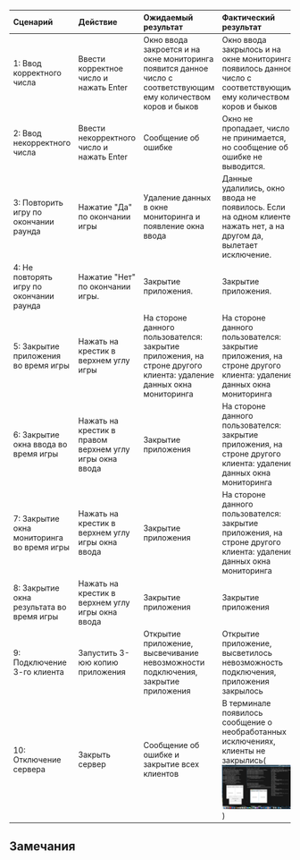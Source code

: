 
|Сценарий|Действие|Ожидаемый результат|Фактический результат| Оценка|
|:---|:---|:---|:---|:---|
|1: Ввод корректного числа| Ввести корректное число и нажать Enter| Окно ввода закроется и на окне мониторинга появится данное число с соответствующим ему количеством коров и быков|Окно ввода закрылось и на окне мониторинга появилось данное число с соответствующим ему количеством коров и быков|Тест пройден|
|2: Ввод некорректного числа| Ввести некорректного число и нажать Enter| Сообщение об ошибке| Окно не пропадает, число не принимается, но сообщение об ошибке не выводится.|Тест провален|
|3: Повторить игру по окончании раунда| Нажатие "Да" по окончании игры| Удаление данных в окне мониторинга и появление окна ввода| Данные удалились, окно ввода не появилось. Если на одном клиенте нажать нет, а на другом да, вылетает исключение. |Тест провален|
|4: Не повторять игру по окончании раунда| Нажатие "Нет" по окончании игры.| Закрытие приложения.| Закрытие приложения.|Тест пройден|
|5: Закрытие приложения во время игры| Нажать на крестик в верхнем углу игры| На стороне данного пользователся: закрытие приложения, на строне другого клиента: удаление данных окна мониторинга|На стороне данного пользователся: закрытие приложения, на строне другого клиента: удаление данных окна мониторинга|Тест пройден|
|6: Закрытие окна ввода во время игры| Нажать на крестик в правом верхнем углу игры окна ввода| Закрытие приложения|На стороне данного пользователся: закрытие приложения, на строне другого клиента: удаление данных окна мониторинга|Тест пройден|
|7: Закрытие окна мониторинга во время игры| Нажать на крестик в верхнем углу игры окна ввода| Закрытие приложения|На стороне данного пользователся: закрытие приложения, на строне другого клиента: удаление данных окна мониторинга|Тест пройден|
|8: Закрытие окна результата во время игры| Нажать на крестик в верхнем углу игры окна ввода| Закрытие приложения|Закрытие приложения|Тест пройден|
|9: Подключение 3-го клиента| Запустить 3-юю копию приложения | Открытие приложение, высвечивание невозможности подключения, закрытие приложения|Открытие приложение, высветилось невозможность подключения, приложения закрылось|Тест пройден|
|10: Отключение сервера| Закрыть сервер| Сообщение об ошибке и закрытие всех клиентов|В терминале появилось сообщение о необработанных исключениях, клиенты не закрылись(![Скриншот](Error%20Images/Error10.jpg))|Тест провален|


## Замечания
